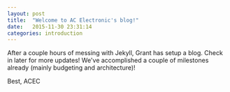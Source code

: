 ```yaml
---
layout: post
title:  "Welcome to AC Electronic's blog!"
date:   2015-11-30 23:31:14
categories: introduction
---
```

After a couple hours of messing with Jekyll, Grant has setup a blog. Check in later for more updates! We've accomplished a couple of milestones already (mainly budgeting and architecture)!

Best,
ACEC
